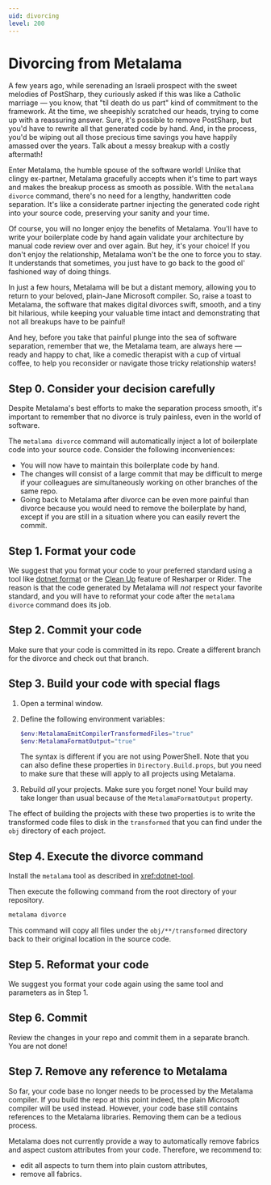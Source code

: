 ```yaml
---
uid: divorcing
level: 200
---
```


# Divorcing from Metalama

A few years ago, while serenading an Israeli prospect with the sweet melodies of PostSharp, they curiously asked if this was like a Catholic marriage — you know, that "til death do us part" kind of commitment to the framework. At the time, we sheepishly scratched our heads, trying to come up with a reassuring answer.  Sure, it's possible to remove PostSharp, but you'd have to rewrite all that generated code by hand. And, in the process, you'd be wiping out all those precious time savings you have happily amassed over the years. Talk about a messy breakup with a costly aftermath!

Enter Metalama, the humble spouse of the software world! Unlike that clingy ex-partner, Metalama gracefully accepts when it's time to part ways and makes the breakup process as smooth as possible. With the `metalama divorce` command, there's no need for a lengthy, handwritten code separation. It's like a considerate partner injecting the generated code right into your source code, preserving your sanity and your time.

Of course, you will no longer enjoy the benefits of Metalama. You'll have to write your boilerplate code by hand again validate your architecture by manual code review over and over again. But hey, it's your choice! If you don't enjoy the relationship, Metalama won't be the one to force you to stay. It understands that sometimes, you just have to go back to the good ol' fashioned way of doing things.

In just a few hours, Metalama will be but a distant memory, allowing you to return to your beloved, plain-Jane Microsoft compiler. So, raise a toast to Metalama, the software that makes digital divorces swift, smooth, and a tiny bit hilarious, while keeping your valuable time intact and demonstrating that not all breakups have to be painful!

And hey, before you take that painful plunge into the sea of software separation, remember that we, the Metalama team, are always here — ready and happy to chat, like a comedic therapist with a cup of virtual coffee, to help you reconsider or navigate those tricky relationship waters!

## Step 0. Consider your decision carefully

Despite Metalama's best efforts to make the separation process smooth, it's important to remember that no divorce is truly painless, even in the world of software.

The `metalama divorce` command will automatically inject a lot of boilerplate code into your source code. Consider the following inconveniences:

* You will now have to maintain this boilerplate code by hand.
* The changes will consist of a large commit that may be difficult to merge if your colleagues are simultaneously working on other branches of the same repo.
* Going back to Metalama after divorce can be even more painful than divorce because you would need to remove the boilerplate by hand, except if you are still in a situation where you can easily revert the commit.


## Step 1. Format your code

We suggest that you format your code to your preferred standard using a tool like [dotnet format](https://learn.microsoft.com/en-us/dotnet/core/tools/dotnet-format) or the [Clean Up](https://www.jetbrains.com/help/rider/Code_Cleanup__Index.html) feature of Resharper or Rider. The reason is that the code generated by Metalama will _not_ respect your favorite standard, and you will have to reformat your code after the `metalama divorce` command does its job.

## Step 2. Commit your code

Make sure that your code is committed in its repo. Create a different branch for the divorce and check out that branch.


## Step 3. Build your code with special flags

1. Open a terminal window.

2. Define the following environment variables:

   ```powershell
   $env:MetalamaEmitCompilerTransformedFiles="true"
   $env:MetalamaFormatOutput="true"
   ```
    The syntax is different if you are not using PowerShell. Note that you can also define these properties in `Directory.Build.props`, but you need to make sure that these will apply to all projects using Metalama.

3. Rebuild _all_ your projects. Make sure you forget none! Your build may take longer than usual because of the `MetalamaFormatOutput` property.

The effect of building the projects with these two properties is to write the transformed code files to disk in the `transformed` that you can find under the `obj` directory of each project.

## Step 4. Execute the divorce command

Install the `metalama` tool as described in <xref:dotnet-tool>.

Then execute the following command from the root directory of your repository.

```powershell
metalama divorce
```

This command will copy all files under the `obj/**/transformed` directory back to their original location in the source code.

## Step 5. Reformat your code

We suggest you format your code again using the same tool and parameters as in Step 1.

## Step 6. Commit

Review the changes in your repo and commit them in a separate branch. You are not done!

## Step 7. Remove any reference to Metalama

So far, your code base no longer needs to be processed by the Metalama compiler. If you build the repo at this point indeed, the plain Microsoft compiler will be used instead. However, your code base still contains references to the Metalama libraries. Removing them can be a tedious process.

Metalama does not currently provide a way to automatically remove fabrics and aspect custom attributes from your code. Therefore, we recommend to:

* edit all aspects to turn them into plain custom attributes,
* remove all fabrics.




